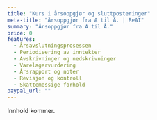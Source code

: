 ```yaml
---
title: "Kurs i årsoppgjør og sluttposteringer"
meta-title: "Årsoppgjør fra A til Å. | ReAI"
summary: "Årsoppgjør fra A til Å."
price: 0
features:
  - Årsavslutningsprosessen
  - Periodisering av inntekter
  - Avskrivninger og nedskrivninger
  - Varelager­vurdering
  - Årsrapport og noter
  - Revisjon og kontroll
  - Skattemessige forhold
paypal_url: ""
---
```

Innhold kommer.
